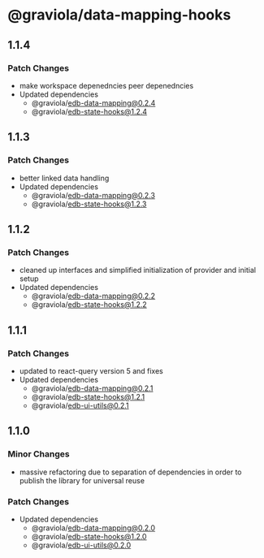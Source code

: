 # @graviola/data-mapping-hooks

## 1.1.4

### Patch Changes

- make workspace depenedncies peer depenedncies
- Updated dependencies
  - @graviola/edb-data-mapping@0.2.4
  - @graviola/edb-state-hooks@1.2.4

## 1.1.3

### Patch Changes

- better linked data handling
- Updated dependencies
  - @graviola/edb-data-mapping@0.2.3
  - @graviola/edb-state-hooks@1.2.3

## 1.1.2

### Patch Changes

- cleaned up interfaces and simplified initialization of provider and initial setup
- Updated dependencies
  - @graviola/edb-data-mapping@0.2.2
  - @graviola/edb-state-hooks@1.2.2

## 1.1.1

### Patch Changes

- updated to react-query version 5 and fixes
- Updated dependencies
  - @graviola/edb-data-mapping@0.2.1
  - @graviola/edb-state-hooks@1.2.1
  - @graviola/edb-ui-utils@0.2.1

## 1.1.0

### Minor Changes

- massive refactoring due to separation of dependencies in order to publish the library for universal reuse

### Patch Changes

- Updated dependencies
  - @graviola/edb-data-mapping@0.2.0
  - @graviola/edb-state-hooks@1.2.0
  - @graviola/edb-ui-utils@0.2.0
